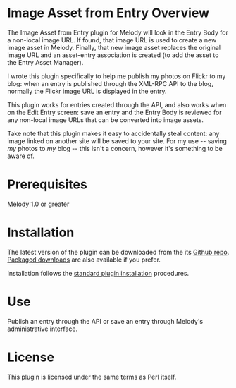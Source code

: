 # Image Asset from Entry Overview

The Image Asset from Entry plugin for Melody will look in the Entry Body for a
non-local image URL. If found, that image URL is used to create a new image
asset in Melody. Finally, that new image asset replaces the original image URL
and an asset-entry association is created (to add the asset to the Entry Asset
Manager).

I wrote this plugin specifically to help me publish my photos on Flickr to my
blog: when an entry is published through the XML-RPC API to the blog, normally
the Flickr image URL is displayed in the entry.

This plugin works for entries created through the API, and also works when on
the Edit Entry screen: save an entry and the Entry Body is reviewed for any
non-local image URLs that can be converted into image assets.

Take note that this plugin makes it easy to accidentally steal content: any
image linked on another site will be saved to your site. For my use -- saving
*my* photos to *my* blog -- this isn't a concern, however it's something to be
aware of.

# Prerequisites

Melody 1.0 or greater

# Installation

The latest version of the plugin can be downloaded from the its
[Github repo](https://github.com/danwolfgang/mt-plugin/image-asset-from-entry). 
[Packaged downloads](https://github.com/danwolfgang/mt-plugin/image-asset-from-entry/downloads) are also available if you prefer.

Installation follows the [standard plugin installation](http://tinyurl.com/easy-plugin-install) procedures.

# Use

Publish an entry through the API or save an entry through Melody's
administrative interface.

# License

This plugin is licensed under the same terms as Perl itself.
